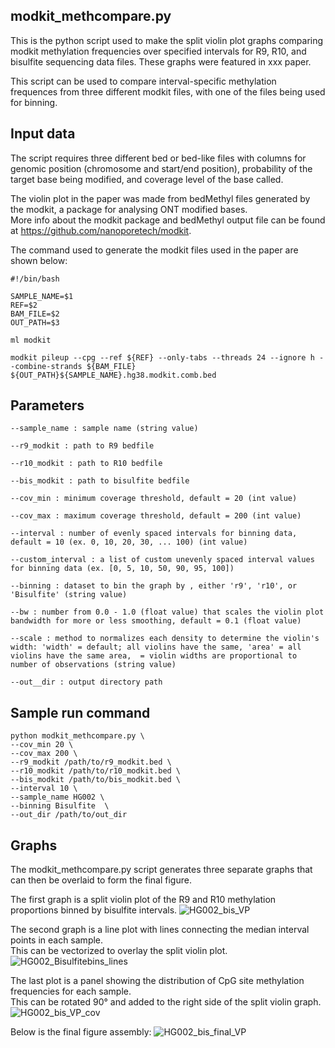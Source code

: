 ## modkit_methcompare.py

This is the python script used to make the split violin plot graphs comparing modkit methylation frequencies over specified intervals for R9, R10, and bisulfite sequencing data files. These graphs were featured in xxx paper. 

This script can be used to compare interval-specific methylation frequences from three different modkit files, with one of the files being used for binning. 

## Input data

The script requires three different bed or bed-like files with columns for genomic position (chromosome and start/end position), probability of the target base being modified, and coverage level of the base called.  

The violin plot in the paper was made from bedMethyl files generated by the modkit, a package for analysing ONT modified bases.  
More info about the modkit package and bedMethyl output file can be found at https://github.com/nanoporetech/modkit.  

The command used to generate the modkit files used in the paper are shown below:  

```
#!/bin/bash

SAMPLE_NAME=$1
REF=$2
BAM_FILE=$2
OUT_PATH=$3

ml modkit 

modkit pileup --cpg --ref ${REF} --only-tabs --threads 24 --ignore h --combine-strands ${BAM_FILE} ${OUT_PATH}${SAMPLE_NAME}.hg38.modkit.comb.bed
```

## Parameters

```
--sample_name : sample name (string value)

--r9_modkit : path to R9 bedfile

--r10_modkit : path to R10 bedfile 

--bis_modkit : path to bisulfite bedfile 

--cov_min : minimum coverage threshold, default = 20 (int value)

--cov_max : maximum coverage threshold, default = 200 (int value)

--interval : number of evenly spaced intervals for binning data, default = 10 (ex. 0, 10, 20, 30, ... 100) (int value)

--custom_interval : a list of custom unevenly spaced interval values for binning data (ex. [0, 5, 10, 50, 90, 95, 100])

--binning : dataset to bin the graph by , either 'r9', 'r10', or 'Bisulfite' (string value)

--bw : number from 0.0 - 1.0 (float value) that scales the violin plot bandwidth for more or less smoothing, default = 0.1 (float value)

--scale : method to normalizes each density to determine the violin's width: 'width' = default; all violins have the same, 'area' = all violins have the same area,  = violin widths are proportional to number of observations (string value)

--out__dir : output directory path
```

## Sample run command 

```
python modkit_methcompare.py \
--cov_min 20 \
--cov_max 200 \
--r9_modkit /path/to/r9_modkit.bed \
--r10_modkit /path/to/r10_modkit.bed \
--bis_modkit /path/to/bis_modkit.bed \
--interval 10 \
--sample_name HG002 \
--binning Bisulfite  \
--out_dir /path/to/out_dir
```

## Graphs

The modkit_methcompare.py script generates three separate graphs that can then be overlaid to form the final figure. 

The first graph is a split violin plot of the R9 and R10 methylation proportions binned by bisulfite intervals. 
![HG002_bis_VP](https://github.com/rgenner/R9_R10/assets/87498696/e1453298-0103-4c9e-b09c-4184705bdf2c)

The second graph is a line plot with lines connecting the median interval points in each sample.  
This can be vectorized to overlay the split violin plot. 
![HG002_Bisulfitebins_lines](https://github.com/rgenner/R9_R10/assets/87498696/359fbebd-c344-41f5-b24e-507b1a1a41c2)

The last plot is a panel showing the distribution of CpG site methylation frequencies for each sample.  
This can be rotated 90° and added to the right side of the split violin graph.
![HG002_bis_VP_cov](https://github.com/rgenner/R9_R10/assets/87498696/5ac25345-2492-44bf-a02a-c3520320e7ac)


Below is the final figure assembly:
![HG002_bis_final_VP](https://github.com/rgenner/R9_R10/assets/87498696/cb812069-6732-4159-836f-d804e4e21cc9)
